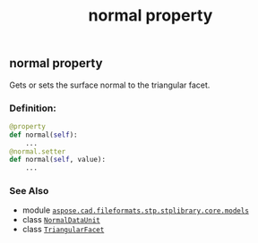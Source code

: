 ﻿---
title: normal property
second_title: Aspose.CAD for Python via .NET API References
description: 
type: docs
weight: 40
url: /python-net/aspose.cad.fileformats.stp.stplibrary.core.models/triangularfacet/normal/
is_root: false
---

## normal property


Gets or sets the surface normal to the triangular facet.
### Definition:
```python
@property
def normal(self):
    ...
@normal.setter
def normal(self, value):
    ...
```

### See Also
* module [`aspose.cad.fileformats.stp.stplibrary.core.models`](../../)
* class [`NormalDataUnit`](/cad/python-net/aspose.cad.fileformats.stp.stplibrary.core.models/normaldataunit)
* class [`TriangularFacet`](/cad/python-net/aspose.cad.fileformats.stp.stplibrary.core.models/triangularfacet)
